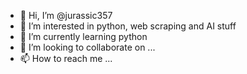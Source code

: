 - 👋 Hi, I’m @jurassic357
- 👀 I’m interested in python, web scraping and AI stuff
- 🌱 I’m currently learning python
- 💞️ I’m looking to collaborate on ...
- 📫 How to reach me ...

<!---
jurassic357/jurassic357 is a ✨ special ✨ repository because its `README.md` (this file) appears on your GitHub profile.
You can click the Preview link to take a look at your changes.
--->
